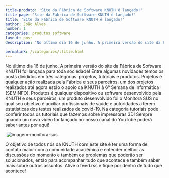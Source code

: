 ```yaml
---
title-produto: 'Site da Fábrica de Software KNUTH é lançado!'
title-page: 'Site da Fábrica de Software KNUTH é lançado!'
title: 'Site da Fábrica de Software KNUTH é lançado!'
author: João Alves
number: 1
categories: produtos software
layout: post
description: 'No último dia 16 de junho. A primeira versão do site da Fábrica de Software KNUTH foi lançada para toda sociedade! Entre algumas novidades temos os posts divididos em três categorias: projetos, tutoriais e produtos. Projetos é qualquer ação realizada pela Fábrica e seus parceiros, um dos projetos realizados até agora estão o apoio da KNUTH à 6ª Semana de Informática (SEMINFO).'

permalink: /:categories/:title.html
---
```


No último dia 16 de junho. A primeira versão do site da Fábrica de Software KNUTH foi lançada para toda sociedade! Entre algumas
novidades temos os posts divididos em três categorias: projetos, tutoriais e produtos. Projetos é qualquer ação realizada
pela Fábrica e seus parceiros, um dos projetos realizados até agora estão o apoio da KNUTH à 6ª Semana de Informática (SEMINFO).
Produtos é qualquer dispositivo ou software desenvolvido pela KNUTH e seus parceiros, um produto desenvolvido foi o Monitora SUS no qual
seu objetivo é auxiliar profissionais de saúde e autoridades a terem estatisticas dos testes realizados de covid-19. Na categoria tutoriais pode conferir todos os tutoriais que fazemos sobre impressoras 3D! Sempre quando um novo vídeo for lançado no nosso canal do YouTube poderá saber antes por aqui!

 <span class="image fit"><img alt="" /> ![imagem-monitora-sus](http://www.ufs.br/uploads/body_image/gist/123316/WhatsApp_Image_2020-05-05_at_10.48.30.jpeg) </span>

O objetivo de todos nós da KNUTH com este site é ter uma forma de contato maior com a comunidade acadêmica e entender melhor as discussões do momento e também os problemas que poderão ser solucionados, então para acompanhar tudo que acontece e também saber mais sobre outros assuntos. Ative o feed.rss e fique por dentro de tudo que acontece!